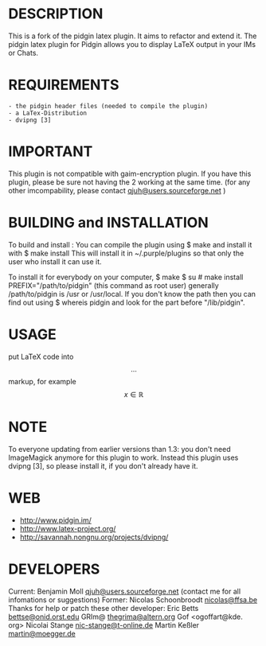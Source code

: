 # DESCRIPTION

This is a fork of the pidgin latex plugin. It aims to
refactor and extend it.
The pidgin latex plugin for Pidgin allows you to 
display LaTeX output in your IMs or Chats.

# REQUIREMENTS
	- the pidgin header files (needed to compile the plugin)
	- a LaTex-Distribution
	- dvipng [3]

# IMPORTANT
This plugin is not compatible with gaim-encryption plugin. 
If you have this plugin, please be sure not having the 2 
working at the same time. (for any other imcompability, 
please contact qjuh@users.sourceforge.net )

# BUILDING and INSTALLATION
To build and install :
	You can compile the plugin using
	$ make
	and install it with
	$ make install
	This will install it in ~/.purple/plugins so that only the user who install it can use it.

To install it for everybody on your computer,
	$ make
	$ su
	# make install PREFIX="/path/to/pidgin" (this command as root user)
	generally /path/to/pidgin is /usr or /usr/local. If you don't know the path then you can find out using
	$ whereis pidgin
	and look for the part before "/lib/pidgin".

# USAGE
put LaTeX code into $$ ... $$ markup, for example $$x \in \mathbb{R}$$

# NOTE
To everyone updating from earlier versions than 1.3: you don't need ImageMagick anymore for this plugin to work.
Instead this plugin uses dvipng [3], so please install it, if you don't already have it.

# WEB

* http://www.pidgin.im/
* http://www.latex-project.org/
* http://savannah.nongnu.org/projects/dvipng/

# DEVELOPERS
Current: Benjamin Moll <qjuh@users.sourceforge.net> (contact me for all infomations or suggestions)
Former: Nicolas Schoonbroodt <nicolas@ffsa.be>
Thanks for help or patch these other developer:
	Eric Betts <bettse@onid.orst.edu>
	GRIm@ <thegrima@altern.org>
	Gof <ogoffart@kde. org>
	Nicolai Stange <nic-stange@t-online.de>
	Martin Keßler <martin@moegger.de>
